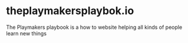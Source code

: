 # theplaymakersplaybok.io
The Playmakers playbook is a how to website helping all kinds of people learn new things
